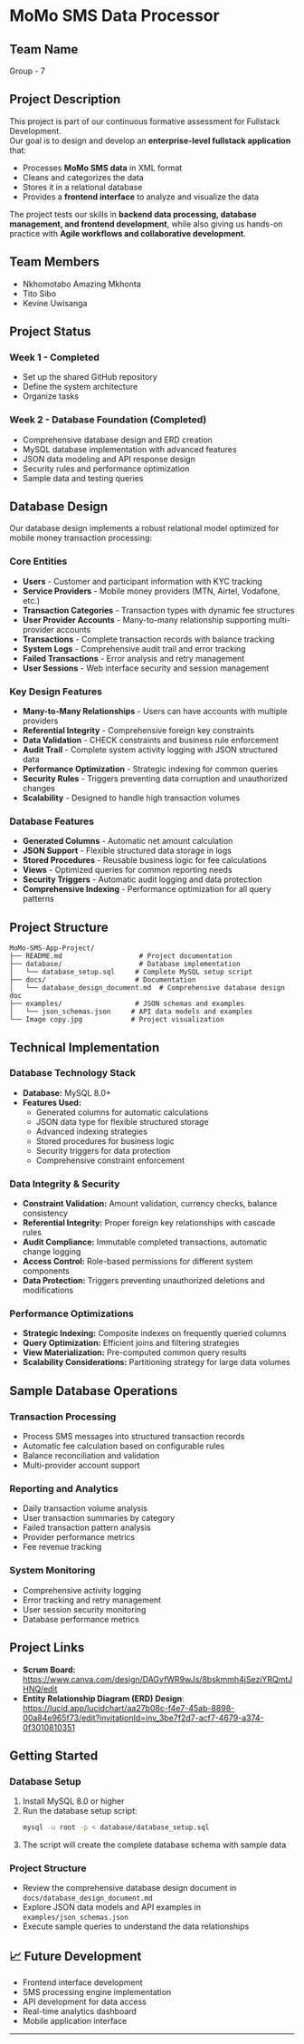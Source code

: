 # MoMo SMS Data Processor

## Team Name  
Group - 7 

## Project Description  
This project is part of our continuous formative assessment for Fullstack Development.  
Our goal is to design and develop an **enterprise-level fullstack application** that:  
- Processes **MoMo SMS data** in XML format  
- Cleans and categorizes the data  
- Stores it in a relational database  
- Provides a **frontend interface** to analyze and visualize the data  

The project tests our skills in **backend data processing, database management, and frontend development**, while also giving us hands-on practice with **Agile workflows and collaborative development**.

## Team Members  
- Nkhomotabo Amazing Mkhonta  
- Tito Sibo
- Kevine Uwisanga

## Project Status

### Week 1 - Completed
- Set up the shared GitHub repository 
- Define the system architecture  
- Organize tasks 

### Week 2 - Database Foundation (Completed)
- Comprehensive database design and ERD creation
- MySQL database implementation with advanced features
- JSON data modeling and API response design
- Security rules and performance optimization
- Sample data and testing queries

## Database Design

Our database design implements a robust relational model optimized for mobile money transaction processing:

### Core Entities
- **Users** - Customer and participant information with KYC tracking
- **Service Providers** - Mobile money providers (MTN, Airtel, Vodafone, etc.)
- **Transaction Categories** - Transaction types with dynamic fee structures
- **User Provider Accounts** - Many-to-many relationship supporting multi-provider accounts
- **Transactions** - Complete transaction records with balance tracking
- **System Logs** - Comprehensive audit trail and error tracking
- **Failed Transactions** - Error analysis and retry management
- **User Sessions** - Web interface security and session management

### Key Design Features
- **Many-to-Many Relationships** - Users can have accounts with multiple providers
- **Referential Integrity** - Comprehensive foreign key constraints
- **Data Validation** - CHECK constraints and business rule enforcement
- **Audit Trail** - Complete system activity logging with JSON structured data
- **Performance Optimization** - Strategic indexing for common queries
- **Security Rules** - Triggers preventing data corruption and unauthorized changes
- **Scalability** - Designed to handle high transaction volumes

### Database Features
- **Generated Columns** - Automatic net amount calculation
- **JSON Support** - Flexible structured data storage in logs
- **Stored Procedures** - Reusable business logic for fee calculations
- **Views** - Optimized queries for common reporting needs
- **Security Triggers** - Automatic audit logging and data protection
- **Comprehensive Indexing** - Performance optimization for all query patterns

## Project Structure

```
MoMo-SMS-App-Project/
├── README.md                   # Project documentation
├── database/                   # Database implementation
│   └── database_setup.sql     # Complete MySQL setup script
├── docs/                      # Documentation
│   └── database_design_document.md  # Comprehensive database design doc
├── examples/                  # JSON schemas and examples
│   └── json_schemas.json     # API data models and examples
└── Image copy.jpg            # Project visualization
```

## Technical Implementation

### Database Technology Stack
- **Database:** MySQL 8.0+
- **Features Used:** 
  - Generated columns for automatic calculations
  - JSON data type for flexible structured storage
  - Advanced indexing strategies
  - Stored procedures for business logic
  - Security triggers for data protection
  - Comprehensive constraint enforcement

### Data Integrity & Security
- **Constraint Validation:** Amount validation, currency checks, balance consistency
- **Referential Integrity:** Proper foreign key relationships with cascade rules
- **Audit Compliance:** Immutable completed transactions, automatic change logging
- **Access Control:** Role-based permissions for different system components
- **Data Protection:** Triggers preventing unauthorized deletions and modifications

### Performance Optimizations
- **Strategic Indexing:** Composite indexes on frequently queried columns
- **Query Optimization:** Efficient joins and filtering strategies
- **View Materialization:** Pre-computed common query results
- **Scalability Considerations:** Partitioning strategy for large data volumes

## Sample Database Operations

### Transaction Processing
- Process SMS messages into structured transaction records
- Automatic fee calculation based on configurable rules
- Balance reconciliation and validation
- Multi-provider account support

### Reporting and Analytics
- Daily transaction volume analysis
- User transaction summaries by category
- Failed transaction pattern analysis
- Provider performance metrics
- Fee revenue tracking

### System Monitoring
- Comprehensive activity logging
- Error tracking and retry management
- User session security monitoring
- Database performance metrics

##  Project Links
- **Scrum Board:** https://www.canva.com/design/DAGyfWR9wJs/8bskmmh4jSeziYRQmtJHNQ/edit
- **Entity Relationship Diagram (ERD) Design**: https://lucid.app/lucidchart/aa27b08c-f4e7-45ab-8898-00a84e965f73/edit?invitationId=inv_3be7f2d7-acf7-4679-a374-0f3010810351

## Getting Started

### Database Setup
1. Install MySQL 8.0 or higher
2. Run the database setup script:
   ```bash
   mysql -u root -p < database/database_setup.sql
   ```
3. The script will create the complete database schema with sample data

### Project Structure
- Review the comprehensive database design document in `docs/database_design_document.md`
- Explore JSON data models and API examples in `examples/json_schemas.json`
- Execute sample queries to understand the data relationships

## 📈 Future Development
- Frontend interface development
- SMS processing engine implementation
- API development for data access
- Real-time analytics dashboard
- Mobile application interface

---
